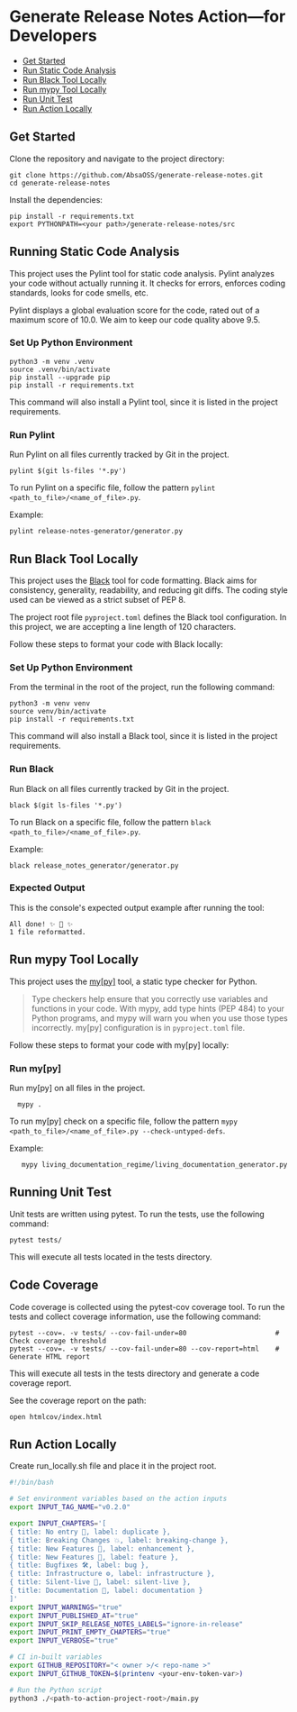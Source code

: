 # Generate Release Notes Action—for Developers

- [Get Started](#get-started)
- [Run Static Code Analysis](#running-static-code-analysis)
- [Run Black Tool Locally](#run-black-tool-locally)
- [Run mypy Tool Locally](#run-mypy-tool-locally)
- [Run Unit Test](#running-unit-test)
- [Run Action Locally](#run-action-locally)

## Get Started

Clone the repository and navigate to the project directory:

```shell
git clone https://github.com/AbsaOSS/generate-release-notes.git
cd generate-release-notes
```

Install the dependencies:

```shell
pip install -r requirements.txt
export PYTHONPATH=<your path>/generate-release-notes/src
```

## Running Static Code Analysis

This project uses the Pylint tool for static code analysis. Pylint analyzes your code without actually running it. It checks for errors, enforces coding standards, looks for code smells, etc.

Pylint displays a global evaluation score for the code, rated out of a maximum score of 10.0. We aim to keep our code quality above 9.5.

### Set Up Python Environment
```shell
python3 -m venv .venv
source .venv/bin/activate
pip install --upgrade pip
pip install -r requirements.txt
```

This command will also install a Pylint tool, since it is listed in the project requirements.

### Run Pylint
Run Pylint on all files currently tracked by Git in the project.
```shell
pylint $(git ls-files '*.py')
```

To run Pylint on a specific file, follow the pattern `pylint <path_to_file>/<name_of_file>.py`.

Example:
```shell
pylint release-notes-generator/generator.py
``` 

## Run Black Tool Locally
This project uses the [Black](https://github.com/psf/black) tool for code formatting.
Black aims for consistency, generality, readability, and reducing git diffs.
The coding style used can be viewed as a strict subset of PEP 8.

The project root file `pyproject.toml` defines the Black tool configuration.
In this project, we are accepting a line length of 120 characters.

Follow these steps to format your code with Black locally:

### Set Up Python Environment
From the terminal in the root of the project, run the following command:

```shell
python3 -m venv venv
source venv/bin/activate
pip install -r requirements.txt
```

This command will also install a Black tool, since it is listed in the project requirements.

### Run Black
Run Black on all files currently tracked by Git in the project.
```shell
black $(git ls-files '*.py')
```

To run Black on a specific file, follow the pattern `black <path_to_file>/<name_of_file>.py`.

Example:
```shell
black release_notes_generator/generator.py
``` 

### Expected Output
This is the console's expected output example after running the tool:
```
All done! ✨ 🍰 ✨
1 file reformatted.
```


## Run mypy Tool Locally

This project uses the [my[py]](https://mypy.readthedocs.io/en/stable/) tool, a static type checker for Python.

> Type checkers help ensure that you correctly use variables and functions in your code.
> With mypy, add type hints (PEP 484) to your Python programs,
> and mypy will warn you when you use those types incorrectly.
my[py] configuration is in `pyproject.toml` file.

Follow these steps to format your code with my[py] locally:

### Run my[py]

Run my[py] on all files in the project.
```shell
  mypy .
```

To run my[py] check on a specific file, follow the pattern `mypy <path_to_file>/<name_of_file>.py --check-untyped-defs`.

Example:
```shell
   mypy living_documentation_regime/living_documentation_generator.py
``` 


## Running Unit Test

Unit tests are written using pytest. To run the tests, use the following command:

```shell
pytest tests/
```

This will execute all tests located in the tests directory.

## Code Coverage

Code coverage is collected using the pytest-cov coverage tool. To run the tests and collect coverage information, use the following command:

```shell
pytest --cov=. -v tests/ --cov-fail-under=80                      # Check coverage threshold
pytest --cov=. -v tests/ --cov-fail-under=80 --cov-report=html    # Generate HTML report
```

This will execute all tests in the tests directory and generate a code coverage report.

See the coverage report on the path:

```shell
open htmlcov/index.html
```

## Run Action Locally
Create run_locally.sh file and place it in the project root.

```bash
#!/bin/bash

# Set environment variables based on the action inputs
export INPUT_TAG_NAME="v0.2.0"

export INPUT_CHAPTERS='[
{ title: No entry 🚫, label: duplicate },
{ title: Breaking Changes 💥, label: breaking-change },
{ title: New Features 🎉, label: enhancement },
{ title: New Features 🎉, label: feature },
{ title: Bugfixes 🛠, label: bug },
{ title: Infrastructure ⚙️, label: infrastructure },
{ title: Silent-live 🤫, label: silent-live },
{ title: Documentation 📜, label: documentation }
]'
export INPUT_WARNINGS="true"
export INPUT_PUBLISHED_AT="true"
export INPUT_SKIP_RELEASE_NOTES_LABELS="ignore-in-release"
export INPUT_PRINT_EMPTY_CHAPTERS="true"
export INPUT_VERBOSE="true"

# CI in-built variables
export GITHUB_REPOSITORY="< owner >/< repo-name >"
export INPUT_GITHUB_TOKEN=$(printenv <your-env-token-var>)

# Run the Python script
python3 ./<path-to-action-project-root>/main.py
```
